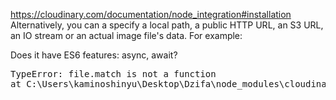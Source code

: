 https://cloudinary.com/documentation/node_integration#installation
Alternatively, you can a specify a local path, a public HTTP URL, an S3 URL, an IO stream or an actual image file's data. For example:

Does it have ES6 features: async, await?

<pre>TypeError: file.match is not a function
at C:\Users\kaminoshinyu\Desktop\Dzifa\node_modules\cloudinary\lib\uploader.js:42:32
